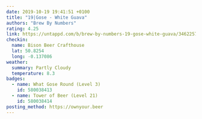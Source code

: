 ```yaml
---
date: 2019-10-19 19:41:51 +0100
title: "19|Gose - White Guava"
authors: "Brew By Numbers"
rating: 4.25
link: https://untappd.com/b/brew-by-numbers-19-gose-white-guava/3462257
checkin:
  name: Bison Beer Crafthouse
  lat: 50.8254
  long: -0.137086
weather:
  summary: Partly Cloudy
  temperature: 8.3
badges:
  - name: What Gose Round (Level 3)
    id: 580038413
  - name: Tower of Beer (Level 21)
    id: 580038414
posting_method: https://ownyour.beer
---
```

